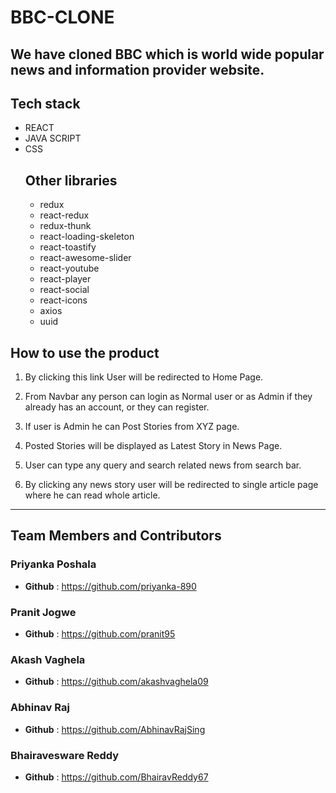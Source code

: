 # BBC-CLONE 
## We have cloned BBC which is world wide popular news and information provider website. 
## Tech stack 
* REACT 
* JAVA SCRIPT
* CSS  
    ## Other libraries
    * redux 
    * react-redux
    * redux-thunk
    * react-loading-skeleton 
    * react-toastify 
    * react-awesome-slider 
    * react-youtube 
    * react-player 
    * react-social
    * react-icons
    * axios
    * uuid

## How to use the product
1. By clicking this link <link> User will be redirected to Home Page.
![<HomePage>](https://tgdown.eu-gb.mybluemix.net/7805521439850432/2021-03-15_10:10:21.jpg)

2. From Navbar any person can login as Normal user or as Admin if they already has an account, or they can register.
![<LoginPage>](<https://tgdown.eu-gb.mybluemix.net/7805555799588800/2021-03-15_10:10:35.jpg>)

3. If user is Admin he can Post Stories from XYZ page.
![<LoginPage>](https://tgdown.eu-gb.mybluemix.net/7806895829385152/2021-03-15_10:38:16.jpg)

4. Posted Stories will be displayed as Latest Story in News Page.
![<NewsPage>](https://tgdown.eu-gb.mybluemix.net/7805624519065536/2021-03-15_10:13:19.jpg)

5. User can type any query and search related news from search bar.
![<SearchBar>](https://tgdown.eu-gb.mybluemix.net/7805693238542272/2021-03-15_10:13:51.jpg)

6. By clicking any news story user will be redirected to single article page where he can read whole article.
![<SinglePage>](https://tgdown.eu-gb.mybluemix.net/7805727598280640/2021-03-15_10:13:56.jpg)

***

## Team Members and Contributors

### Priyanka Poshala
- **Github** : https://github.com/priyanka-890

### Pranit Jogwe
- **Github** : https://github.com/pranit95

### Akash Vaghela
- **Github** : https://github.com/akashvaghela09

### Abhinav Raj
- **Github** : https://github.com/AbhinavRajSing

### Bhairavesware Reddy
- **Github** : https://github.com/BhairavReddy67